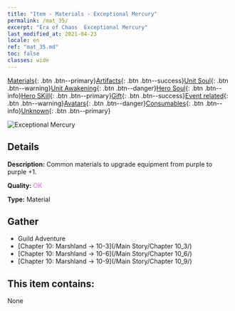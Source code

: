 ```yaml
---
title: "Item - Materials - Exceptional Mercury"
permalink: /mat_35/
excerpt: "Era of Chaos  Exceptional Mercury"
last_modified_at: 2021-04-23
locale: en
ref: "mat_35.md"
toc: false
classes: wide
---
```

 [Materials](/Items/){: .btn .btn--primary}[Artifacts](/Items/Artifacts/){: .btn .btn--success}[Unit Soul](/Items/UnitSoul/){: .btn .btn--warning}[Unit Awakening](/Items/UnitAwakening/){: .btn .btn--danger}[Hero Soul](/Items/HeroSoul/){: .btn .btn--info}[Hero SKill](/Items/HeroSkill/){: .btn .btn--primary}[Gift](/Items/Gift/){: .btn .btn--success}[Event related](/Items/Events/){: .btn .btn--warning}[Avatars](/Items/Avatars/){: .btn .btn--danger}[Consumables](/Items/Consumables/){: .btn .btn--info}[Unknown](/Items/Unknown/){: .btn .btn--primary}

 ![Exceptional Mercury](/images/t/i_cailiao_shuiyin2.png)

## Details
 **Description:** Common materials to upgrade equipment from purple to purple +1.

 **Quality:** <span style="color: #DA70D6">OK</span>

 **Type:** Material

## Gather

*    Guild Adventure 
*    [Chapter 10: Marshland -> 10-3](/Main Story/Chapter 10_3/) 
*    [Chapter 10: Marshland -> 10-6](/Main Story/Chapter 10_6/) 
*    [Chapter 10: Marshland -> 10-9](/Main Story/Chapter 10_9/) 

## This item contains:

  None

